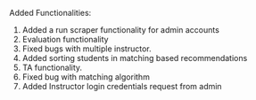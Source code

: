 Added Functionalities:

1. Added a run scraper functionality for admin accounts
2. Evaluation functionality
3. Fixed bugs with multiple instructor.
4. Added sorting students in matching based recommendations
5. TA functionality.
6. Fixed bug with matching algorithm
7. Added Instructor login credentials request from admin
